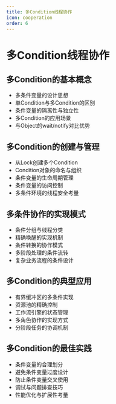 ```yaml
---
title: 多Condition线程协作
icon: cooperation
order: 6
---
```


# 多Condition线程协作

## 多Condition的基本概念

- 多条件变量的设计思想
- 单Condition与多Condition的区别
- 条件变量的隔离性与独立性
- 多Condition的应用场景
- 与Object的wait/notify对比优势

## 多Condition的创建与管理

- 从Lock创建多个Condition
- Condition对象的命名与组织
- 条件变量的生命周期管理
- 条件变量的访问控制
- 多条件环境的线程安全考量

## 多条件协作的实现模式

- 条件分组与线程分类
- 精确唤醒的实现机制
- 条件转换的协作模式
- 多阶段处理的条件流转
- 复杂业务流程的条件设计

## 多Condition的典型应用

- 有界缓冲区的多条件实现
- 资源池的精确控制
- 工作流引擎的状态管理
- 多角色协作的实现方式
- 分阶段任务的协调机制

## 多Condition的最佳实践

- 条件变量的合理划分
- 避免条件变量过度设计
- 防止条件变量交叉使用
- 调试与问题排查技巧
- 性能优化与扩展性考量
